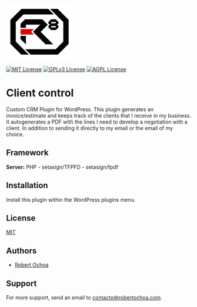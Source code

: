 
![Logo](admin/img/logo.png)


[![MIT License](https://img.shields.io/badge/License-MIT-green.svg)](https://choosealicense.com/licenses/mit/) [![GPLv3 License](https://img.shields.io/badge/License-GPL%20v3-yellow.svg)](https://opensource.org/licenses/)  [![AGPL License](https://img.shields.io/badge/license-AGPL-blue.svg)](http://www.gnu.org/licenses/agpl-3.0)

# Client control

Custom CRM Plugin for WordPress. This plugin generates an invoice/estimate and keeps track of the clients that I receive in my business.
It autogenerates a PDF with the lines I need to develop a negotiation with a client. In addition to sending it directly to my email or the email of my choice.

## Framework

**Server:** PHP - setasign/TFPFD - setasign/fpdf

## Installation

Install this plugin within the WordPress plugins menu.

## License

[MIT](https://choosealicense.com/licenses/mit/)


## Authors

- [Robert Ochoa](https://www.robertochoaweb.com/casos/ccontrol)


## Support

For more support, send an email to contacto@robertochoa.com.